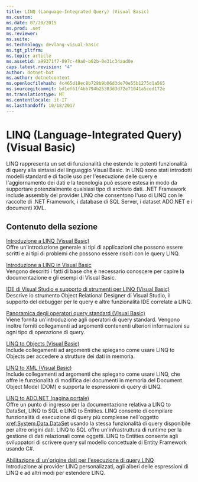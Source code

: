 ```yaml
---
title: LINQ (Language-Integrated Query) (Visual Basic)
ms.custom: 
ms.date: 07/20/2015
ms.prod: .net
ms.reviewer: 
ms.suite: 
ms.technology: devlang-visual-basic
ms.tgt_pltfrm: 
ms.topic: article
ms.assetid: a99371f7-097c-49a0-b62b-0e31c34aad0e
caps.latest.revision: "4"
author: dotnet-bot
ms.author: dotnetcontent
ms.openlocfilehash: 4c465d18ec8b728b9b06d3de70e55b1275d1a565
ms.sourcegitcommit: bd1ef61f4bb794b25383d3d72e71041a5ced172e
ms.translationtype: MT
ms.contentlocale: it-IT
ms.lasthandoff: 10/18/2017
---
```

# <a name="language-integrated-query-linq-visual-basic"></a>LINQ (Language-Integrated Query) (Visual Basic)
LINQ rappresenta un set di funzionalità che estende le potenti funzionalità di query alla sintassi del linguaggio Visual Basic. In LINQ sono stati introdotti modelli standard e di facile uso per l'esecuzione delle query e l'aggiornamento dei dati e la tecnologia può essere estesa in modo da supportare potenzialmente qualsiasi tipo di archivio dati.  .NET Framework include assembly del provider LINQ che consentono l'uso di LINQ con le raccolte di .NET Framework, i database di SQL Server, i dataset ADO.NET e i documenti XML.  
  
## <a name="in-this-section"></a>Contenuto della sezione  
 [Introduzione a LINQ (Visual Basic)](../../../../visual-basic/programming-guide/concepts/linq/introduction-to-linq.md)  
 Offre un'introduzione generale ai tipi di applicazioni che possono essere scritti e ai tipi di problemi che possono essere risolti con le query LINQ.  
  
 [Introduzione a LINQ in Visual Basic](../../../../visual-basic/programming-guide/concepts/linq/getting-started-with-linq.md)  
 Vengono descritti i fatti di base che è necessario conoscere per capire la documentazione e gli esempi di Visual Basic.  
  
 [IDE di Visual Studio e supporto di strumenti per LINQ (Visual Basic)](../../../../visual-basic/programming-guide/concepts/linq/visual-studio-ide-and-tools-support-for-linq.md)  
 Descrive lo strumento Object Relational Designer di Visual Studio, il supporto del debugger per le query e altre funzionalità IDE correlate a LINQ.  
  
 [Panoramica degli operatori query standard (Visual Basic)](../../../../visual-basic/programming-guide/concepts/linq/standard-query-operators-overview.md)  
 Viene fornita un'introduzione agli operatori di query standard. Vengono inoltre forniti collegamenti ad argomenti contenenti ulteriori informazioni su ogni tipo di operazione di query.  
  
 [LINQ to Objects (Visual Basic)](../../../../visual-basic/programming-guide/concepts/linq/linq-to-objects.md)  
 Include collegamenti ad argomenti che spiegano come usare LINQ to Objects per accedere a strutture dei dati in memoria.  
  
 [LINQ to XML (Visual Basic)](../../../../visual-basic/programming-guide/concepts/linq/linq-to-xml.md)  
 Include collegamenti ad argomenti che spiegano come usare LINQ, che offre le funzionalità di modifica dei documenti in memoria del Document Object Model (DOM) e supporta le espressioni di query di LINQ.  
  
 [LINQ to ADO.NET (pagina portale)](../../../../visual-basic/programming-guide/concepts/linq/linq-to-adonet-portal-page.md)  
 Offre un punto di ingresso per la documentazione relativa a LINQ to DataSet, LINQ to SQL e LINQ to Entities. LINQ consente di compilare funzionalità di esecuzione di query più complesse nell'oggetto <xref:System.Data.DataSet> usando la stessa funzionalità di query disponibile per altre origini dati. LINQ to SQL offre un'infrastruttura di runtime per la gestione di dati relazionali come oggetti. LINQ to Entities consente agli sviluppatori di scrivere query sul modello concettuale di Entity Framework usando C#.  
  
 [Abilitazione di un'origine dati per l'esecuzione di query LINQ](../../../../visual-basic/programming-guide/concepts/linq/enabling-a-data-source-for-linq-querying.md)  
 Introduzione ai provider LINQ personalizzati, agli alberi delle espressioni di LINQ e ad altri modi per estendere LINQ.
